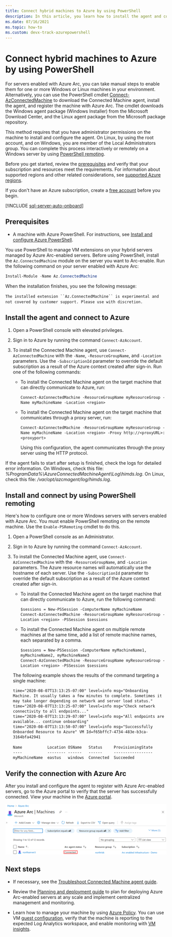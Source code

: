 ```yaml
---
title: Connect hybrid machines to Azure by using PowerShell
description: In this article, you learn how to install the agent and connect a machine to Azure by using Azure Arc-enabled servers. You can do this with PowerShell.
ms.date: 07/16/2021
ms.topic: how-to
ms.custom: devx-track-azurepowershell
---
```


# Connect hybrid machines to Azure by using PowerShell

For servers enabled with Azure Arc, you can take manual steps to enable them for one or more Windows or Linux machines in your environment. Alternatively, you can use the PowerShell cmdlet [Connect-AzConnectedMachine](/powershell/module/az.connectedmachine/remove-azconnectedmachine) to download the Connected Machine agent, install the agent, and register the machine with Azure Arc. The cmdlet downloads the Windows agent package (Windows Installer) from the Microsoft Download Center, and the Linux agent package from the Microsoft package repository.

This method requires that you have administrator permissions on the machine to install and configure the agent. On Linux, by using the root account, and on Windows, you are member of the Local Administrators group. You can complete this process interactively or remotely on a Windows server by using [PowerShell remoting](/powershell/scripting/learn/ps101/08-powershell-remoting).

Before you get started, review the [prerequisites](prerequisites.md) and verify that your subscription and resources meet the requirements. For information about supported regions and other related considerations, see [supported Azure regions](overview.md#supported-regions).

If you don't have an Azure subscription, create a [free account](https://azure.microsoft.com/free/?WT.mc_id=A261C142F) before you begin.

[!INCLUDE [sql-server-auto-onboard](includes/sql-server-auto-onboard.md)]

## Prerequisites

- A machine with Azure PowerShell. For instructions, see [Install and configure Azure PowerShell](/powershell/azure/).

You use PowerShell to manage VM extensions on your hybrid servers managed by Azure Arc-enabled servers. Before using PowerShell, install the `Az.ConnectedMachine` module on the server you want to Arc-enable. Run the following command on your server enabled with Azure Arc:

```powershell
Install-Module -Name Az.ConnectedMachine
```

When the installation finishes, you see the following message:

`The installed extension ``Az.ConnectedMachine`` is experimental and not covered by customer support. Please use with discretion.`

## Install the agent and connect to Azure

1. Open a PowerShell console with elevated privileges.

2. Sign in to Azure by running the command `Connect-AzAccount`.

3. To install the Connected Machine agent, use `Connect-AzConnectedMachine` with the `-Name`, `-ResourceGroupName`, and `-Location` parameters. Use the `-SubscriptionId` parameter to override the default subscription as a result of the Azure context created after sign-in. Run one of the following commands:

    * To install the Connected Machine agent on the target machine that can directly communicate to Azure, run:

        ```azurepowershell
        Connect-AzConnectedMachine -ResourceGroupName myResourceGroup -Name myMachineName -Location <region>
        ```

    * To install the Connected Machine agent on the target machine that communicates through a proxy server, run:

        ```azurepowershell
        Connect-AzConnectedMachine -ResourceGroupName myResourceGroup -Name myMachineName -Location <region> -Proxy http://<proxyURL>:<proxyport>
        ```

      Using this configuration, the agent communicates through the proxy server using the HTTP protocol.

If the agent fails to start after setup is finished, check the logs for detailed error information. On Windows, check this file: *%ProgramData%\AzureConnectedMachineAgent\Log\himds.log*. On Linux, check this file: */var/opt/azcmagent/log/himds.log*.

## Install and connect by using PowerShell remoting

Here's how to configure one or more Windows servers with servers enabled with Azure Arc. You must enable PowerShell remoting on the remote machine. Use the `Enable-PSRemoting` cmdlet to do this.

1. Open a PowerShell console as an Administrator.

2. Sign in to Azure by running the command `Connect-AzAccount`.

3. To install the Connected Machine agent, use `Connect-AzConnectedMachine` with the `-ResourceGroupName`, and `-Location` parameters. The Azure resource names will automatically use the hostname of each server. Use the `-SubscriptionId` parameter to override the default subscription as a result of the Azure context created after sign-in.

    * To install the Connected Machine agent on the target machine that can directly communicate to Azure, run the following command:

        ```azurepowershell
        $sessions = New-PSSession -ComputerName myMachineName
        Connect-AzConnectedMachine -ResourceGroupName myResourceGroup -Location <region> -PSSession $sessions
        ```

    * To install the Connected Machine agent on multiple remote machines at the same time, add a list of remote machine names, each separated by a comma.

        ```azurepowershell
        $sessions = New-PSSession -ComputerName myMachineName1, myMachineName2, myMachineName3
        Connect-AzConnectedMachine -ResourceGroupName myResourceGroup -Location <region> -PSSession $sessions
        ```

    The following example shows the results of the command targeting a single machine:

    ```azurepowershell
    time="2020-08-07T13:13:25-07:00" level=info msg="Onboarding Machine. It usually takes a few minutes to complete. Sometimes it may take longer depending on network and server load status."
    time="2020-08-07T13:13:25-07:00" level=info msg="Check network connectivity to all endpoints..."
    time="2020-08-07T13:13:29-07:00" level=info msg="All endpoints are available... continue onboarding"
    time="2020-08-07T13:13:50-07:00" level=info msg="Successfully Onboarded Resource to Azure" VM Id=f65bffc7-4734-483e-b3ca-3164bfa42941

    Name           Location OSName   Status     ProvisioningState
    ----           -------- ------   ------     -----------------
    myMachineName  eastus   windows  Connected  Succeeded
    ```

## Verify the connection with Azure Arc

After you install and configure the agent to register with Azure Arc-enabled servers, go to the Azure portal to verify that the server has successfully connected. View your machine in the [Azure portal](https://portal.azure.com).

![Screenshot of Servers dashboard, showing a successful server connection.](./media/onboard-portal/arc-for-servers-successful-onboard.png)

## Next steps

* If necessary, see the [Troubleshoot Connected Machine agent guide](troubleshoot-agent-onboard.md).

* Review the [Planning and deployment guide](plan-at-scale-deployment.md) to plan for deploying Azure Arc-enabled servers at any scale and implement centralized management and monitoring.

* Learn how to manage your machine by using [Azure Policy](/azure/governance/policy/overview). You can use VM [guest configuration](/azure/governance/machine-configuration/overview), verify that the machine is reporting to the expected Log Analytics workspace, and enable monitoring with [VM insights](/azure/azure-monitor/vm/vminsights-enable-policy).
